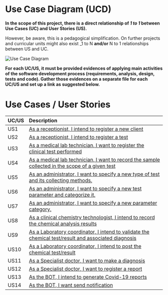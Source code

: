 # Use Case Diagram (UCD)

**In the scope of this project, there is a direct relationship of _1 to 1_ between Use Cases (UC) and User Stories (US).**

However, be aware, this is a pedagogical simplification. On further projects and curricular units might also exist _1 to N **and/or** N to 1 relationships between US and UC.


![Use Case Diagram](Use_Case_Diagram.svg)


**For each UC/US, it must be provided evidences of applying main activities of the software development process (requirements, analysis, design, tests and code). Gather those evidences on a separate file for each UC/US and set up a link as suggested below.**

# Use Cases / User Stories
| UC/US  | Description                                                               |                   
|:----|:------------------------------------------------------------------------|
| US1 | [As a receptionist, I intend to register a new client](US1.md)   |
| US2 | [As a receptionist, I intend to register a test](US2.md)  |
| US3 | [As a medical lab technician, I want to register the clinical test performed](US3.md)|
| US4 | [As a medical lab technician, I want to record the sample collected in the scope of a given test](US4.md)|
| US5 | [As an administrator, I want to specify a new type of test and its collecting methods.](US4.md)|
| US6 | [As an administrator, I want to specify a new test parameter and categorize it.](US4.md)|
| US7 | [As an administrator, I want to specify a new parameter category.](US4.md)|
| US8 | [As a clinical chemistry technologist, I intend to record the chemical analysis results](US4.md)|
| US9 | [As a Laboratory coordinator, I intend to validate the chemical test/result and associated diagnosis](US4.md)|
| US10 | [As a Laboratory coordinator, I intend to post the chemical test/result](US4.md)|
| US11 | [As a Specialist doctor, I want to make a diagnosis](US4.md)|
| US12 | [As a Specialist doctor, I want to register a report](US4.md)|
| US13 | [As the BOT, I intend to generate Covid-19 reports](US4.md)|
| US14 | [As the BOT, I want send notification](US4.md)|

